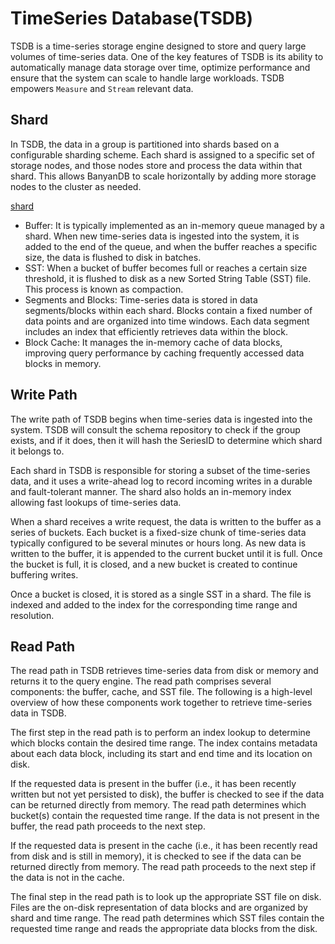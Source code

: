 # TimeSeries Database(TSDB)

TSDB is a time-series storage engine designed to store and query large volumes of time-series data. One of the key features of TSDB is its ability to automatically manage data storage over time, optimize performance and ensure that the system can scale to handle large workloads. TSDB empowers `Measure` and `Stream` relevant data.


## Shard

In TSDB, the data in a group is partitioned into shards based on a configurable sharding scheme. Each shard is assigned to a specific set of storage nodes, and those nodes store and process the data within that shard. This allows BanyanDB to scale horizontally by adding more storage nodes to the cluster as needed.


[shard](./shard.png)

* Buffer: It is typically implemented as an in-memory queue managed by a shard. When new time-series data is ingested into the system, it is added to the end of the queue, and when the buffer reaches a specific size, the data is flushed to disk in batches.
* SST: When a bucket of buffer becomes full or reaches a certain size threshold, it is flushed to disk as a new Sorted String Table (SST) file. This process is known as compaction.
* Segments and Blocks: Time-series data is stored in data segments/blocks within each shard. Blocks contain a fixed number of data points and are organized into time windows. Each data segment includes an index that efficiently retrieves data within the block.
* Block Cache: It manages the in-memory cache of data blocks, improving query performance by caching frequently accessed data blocks in memory.

## Write Path

The write path of TSDB begins when time-series data is ingested into the system. TSDB will consult the schema repository to check if the group exists, and if it does, then it will hash the SeriesID to determine which shard it belongs to.

Each shard in TSDB is responsible for storing a subset of the time-series data, and it uses a write-ahead log to record incoming writes in a durable and fault-tolerant manner. The shard also holds an in-memory index allowing fast lookups of time-series data.

When a shard receives a write request, the data is written to the buffer as a series of buckets. Each bucket is a fixed-size chunk of time-series data typically configured to be several minutes or hours long. As new data is written to the buffer, it is appended to the current bucket until it is full. Once the bucket is full, it is closed, and a new bucket is created to continue buffering writes.

Once a bucket is closed, it is stored as a single SST in a shard. The file is indexed and added to the index for the corresponding time range and resolution.

## Read Path

The read path in TSDB retrieves time-series data from disk or memory and returns it to the query engine. The read path comprises several components: the buffer, cache, and SST file. The following is a high-level overview of how these components work together to retrieve time-series data in TSDB.

The first step in the read path is to perform an index lookup to determine which blocks contain the desired time range. The index contains metadata about each data block, including its start and end time and its location on disk.

If the requested data is present in the buffer (i.e., it has been recently written but not yet persisted to disk), the buffer is checked to see if the data can be returned directly from memory. The read path determines which bucket(s) contain the requested time range. If the data is not present in the buffer, the read path proceeds to the next step.

If the requested data is present in the cache (i.e., it has been recently read from disk and is still in memory), it is checked to see if the data can be returned directly from memory. The read path proceeds to the next step if the data is not in the cache.

The final step in the read path is to look up the appropriate SST file on disk. Files are the on-disk representation of data blocks and are organized by shard and time range. The read path determines which SST files contain the requested time range and reads the appropriate data blocks from the disk.
